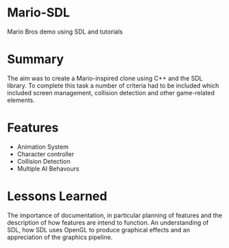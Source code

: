 # Mario-SDL
Mario Bros demo using SDL and tutorials

# Summary
The aim was to create a Mario-inspired clone using C++ and the SDL library.
To complete this task a number of criteria had to be included which included screen management, collision detection and other game-related elements.

# Features
- Animation System
- Character controller
- Collision Detection
- Multiple AI Behavours

# Lessons Learned
The importance of documentation, in particular planning of features and the description of how features are intend to function.
An understanding of SDL, how SDL uses OpenGL to produce graphical effects and an appreciation of the graphics pipeline.
